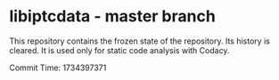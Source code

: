 # libiptcdata - master branch

This repository contains the frozen state of the repository.
Its history is cleared. It is used only for static code
analysis with Codacy.

Commit Time: 1734397371
